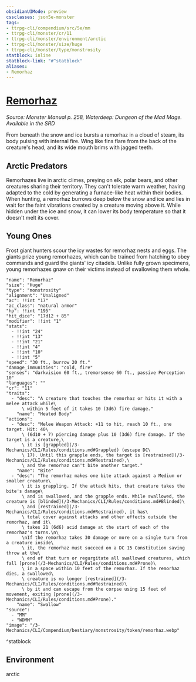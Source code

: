 ```yaml
---
obsidianUIMode: preview
cssclasses: json5e-monster
tags:
- ttrpg-cli/compendium/src/5e/mm
- ttrpg-cli/monster/cr/11
- ttrpg-cli/monster/environment/arctic
- ttrpg-cli/monster/size/huge
- ttrpg-cli/monster/type/monstrosity
statblock: inline
statblock-link: "#^statblock"
aliases:
- Remorhaz
---
```

# [Remorhaz](3-Mechanics\CLI\Compendium\bestiary\monstrosity/remorhaz.md)
*Source: Monster Manual p. 258, Waterdeep: Dungeon of the Mad Mage. Available in the <span title='Systems Reference Document (5.1)'>SRD</span>*  

From beneath the snow and ice bursts a remorhaz in a cloud of steam, its body pulsing with internal fire. Wing like fins flare from the back of the creature's head, and its wide mouth brims with jagged teeth.

## Arctic Predators

Remorhazes live in arctic climes, preying on elk, polar bears, and other creatures sharing their territory. They can't tolerate warm weather, having adapted to the cold by generating a furnace-like heat within their bodies. When hunting, a remorhaz burrows deep below the snow and ice and lies in wait for the faint vibrations created by a creature moving above it. While hidden under the ice and snow, it can lower its body temperature so that it doesn't melt its cover.

## Young Ones

Frost giant hunters scour the icy wastes for remorhaz nests and eggs. The giants prize young remorhazes, which can be trained from hatching to obey commands and guard the giants' icy citadels. Unlike fully grown specimens, young remorhazes gnaw on their victims instead of swallowing them whole.

```statblock
"name": "Remorhaz"
"size": "Huge"
"type": "monstrosity"
"alignment": "Unaligned"
"ac": !!int "17"
"ac_class": "natural armor"
"hp": !!int "195"
"hit_dice": "17d12 + 85"
"modifier": !!int "1"
"stats":
  - !!int "24"
  - !!int "13"
  - !!int "21"
  - !!int "4"
  - !!int "10"
  - !!int "5"
"speed": "30 ft., burrow 20 ft."
"damage_immunities": "cold, fire"
"senses": "darkvision 60 ft., tremorsense 60 ft., passive Perception 10"
"languages": ""
"cr": "11"
"traits":
  - "desc": "A creature that touches the remorhaz or hits it with a melee attack while\
      \ within 5 feet of it takes 10 (3d6) fire damage."
    "name": "Heated Body"
"actions":
  - "desc": "Melee Weapon Attack: +11 to hit, reach 10 ft., one target. Hit: 40\
      \ (6d10 + 7) piercing damage plus 10 (3d6) fire damage. If the target is a creature,\
      \ it is [grappled](/3-Mechanics/CLI/Rules/conditions.md#Grappled) (escape DC\
      \ 17). Until this grapple ends, the target is [restrained](/3-Mechanics/CLI/Rules/conditions.md#Restrained),\
      \ and the remorhaz can't bite another target."
    "name": "Bite"
  - "desc": "The remorhaz makes one bite attack against a Medium or smaller creature\
      \ it is grappling. If the attack hits, that creature takes the bite's damage\
      \ and is swallowed, and the grapple ends. While swallowed, the creature is [blinded](/3-Mechanics/CLI/Rules/conditions.md#Blinded)\
      \ and [restrained](/3-Mechanics/CLI/Rules/conditions.md#Restrained), it has\
      \ total cover against attacks and other effects outside the remorhaz, and it\
      \ takes 21 (6d6) acid damage at the start of each of the remorhaz's turns.\n\
      \nIf the remorhaz takes 30 damage or more on a single turn from a creature inside\
      \ it, the remorhaz must succeed on a DC 15 Constitution saving throw at the\
      \ end of that turn or regurgitate all swallowed creatures, which fall [prone](/3-Mechanics/CLI/Rules/conditions.md#Prone)\
      \ in a space within 10 feet of the remorhaz. If the remorhaz dies, a swallowed\
      \ creature is no longer [restrained](/3-Mechanics/CLI/Rules/conditions.md#Restrained)\
      \ by it and can escape from the corpse using 15 feet of movement, exiting [prone](/3-Mechanics/CLI/Rules/conditions.md#Prone)."
    "name": "Swallow"
"source":
  - "MM"
  - "WDMM"
"image": "/3-Mechanics/CLI/Compendium/bestiary/monstrosity/token/remorhaz.webp"
```
^statblock

## Environment

arctic